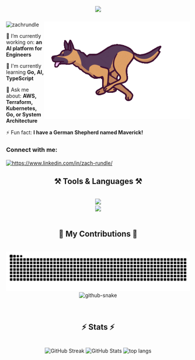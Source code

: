 <h1 align="center">
  <a href="https://git.io/typing-svg"><img src="https://readme-typing-svg.demolab.com?font=Dancing+Script&weight=600&size=40&duration=3000&pause=300&center=true&vCenter=true&width=435&height=70&lines=Hiya!+👋;I'm+Zach+Rundle!;A+Senior+DevOps+Engineer."/></a>
</h1>

<img align="right" alt="Coding" width="400" src="https://github.com/zachrundle/zachrundle/raw/main/assets/gsd.gif" />

<p align="left"> <img src="https://komarev.com/ghpvc/?username=zachrundle&label=Profile%20views&color=0e75b6&style=flat" alt="zachrundle" /> </p>

🌱 I’m currently working on: **an AI platform for Engineers**

📝 I'm currently learning **Go, AI, TypeScript**

💬 Ask me about: **AWS, Terraform, Kubernetes, Go, or System Architecture**

⚡ Fun fact: **I have a German Shepherd named Maverick!**

<h3 align="left">Connect with me:</h3>
<p align="left">
<a href="https://linkedin.com/in/https://www.linkedin.com/in/zach-rundle/" target="blank"><img align="center" src="https://raw.githubusercontent.com/rahuldkjain/github-profile-readme-generator/master/src/images/icons/Social/linked-in-alt.svg" alt="https://www.linkedin.com/in/zach-rundle/" height="30" width="50" /></a>
</p>

<h2 align="center"> ⚒️ Tools & Languages ⚒️</h2>
<br/>

<div align="center">
    <img src="https://skillicons.dev/icons?i=aws,kubernetes,terraform,go,python,linux,ansible" />
    <br/>
    <img src="https://skillicons.dev/icons?i=docker,grafana,jenkins,postgres,postman,mongodb,redis" /><br>
</div>

<br/>


<div align="center">
  <h2>🐍 My Contributions 🐍</h2>
  <br>
  <img alt="snake eating my contributions" src="https://raw.githubusercontent.com/zachrundle/zachrundle/output/github-contribution-grid-snake.svg" />
  <picture>
  <source media="(prefers-color-scheme: dark)" srcset="github-snake-dark.svg" />
  <source media="(prefers-color-scheme: light)" srcset="github-snake.svg" />
  <img alt="github-snake" src="github-snake.svg" />
  </picture>
  <br/><br/><br/>
</div>



<h2 align="center">⚡ Stats ⚡</h2>
<br>
<div align=center>
  <img width=390 align="center" src="https://streak-stats.demolab.com?user=zachrundle&theme=react&border_radius=10" alt="GitHub Streak" /></a>
  <img width=390 align="center" src="https://github-readme-stats.vercel.app/api?username=zachrundle&show_icons=true&langs_count=8&border_radius=10&theme=react&rank_icon=github" alt="GitHub Stats"/>
  <img width=325 align="center" src="https://github-readme-stats.vercel.app/api/top-langs/?username=zachrundle&layout=compact&theme=react" alt="top langs"/>
</div>

<br/><br/>

